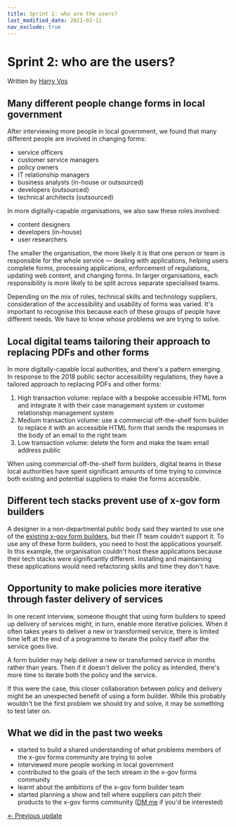 ```yaml
---
title: Sprint 2: who are the users?
last_modified_date: 2021-02-12
nav_exclude: true
---
```


# Sprint 2: who are the users?

Written by [Harry Vos](https://twitter.com/vosageroll)

## Many different people change forms in local government

After interviewing more people in local government, we found that many different people are involved in changing forms:

- service officers
- customer service managers
- policy owners
- IT relationship managers
- business analysts (in-house or outsourced)
- developers (outsourced)
- technical architects (outsourced)

In more digitally-capable organisations, we also saw these roles involved:

- content designers
- developers (in-house)
- user researchers

The smaller the organisation, the more likely it is that one person or team is responsible for the whole service — dealing with applications, helping users complete forms, processing applications, enforcement of regulations, updating web content, and changing forms. In larger organisations, each responsibility is more likely to be split across separate specialised teams.

Depending on the mix of roles, technical skills and technology suppliers, consideration of the accessibility and usability of forms was varied. It's important to recognise this because each of these groups of people have different needs. We have to know whose problems we are trying to solve.

## Local digital teams tailoring their approach to replacing PDFs and other forms

In more digitally-capable local authorities, and there's a pattern emerging. In response to the 2018 public sector accessibility regulations, they have a tailored approach to replacing PDFs and other forms:

1. High transaction volume: replace with a bespoke accessible HTML form and integrate it with their case management system or customer relationship management system
2. Medium transaction volume: use a commercial off-the-shelf form builder to replace it with an accessible HTML form that sends the responses in the body of an email to the right team
3. Low transaction volume: delete the form and make the team email address public

When using commercial off-the-shelf form builders, digital teams in these local authorities have spent significant amounts of time trying to convince both existing and potential suppliers to make the forms accessible.

## Different tech stacks prevent use of x-gov form builders

A designer in a non-departmental public body said they wanted to use one of the [existing x-gov form builders](/x-gov-form-community/tools), but their IT team couldn't support it. To use any of these form builders, you need to host the applications yourself. In this example, the organisation couldn't host these applications because their tech stacks were significantly different. Installing and maintaining these applications would need refactoring skills and time they don't have.

## Opportunity to make policies more iterative through faster delivery of services

In one recent interview, someone thought that using form builders to speed up delivery of services might, in turn, enable more iterative policies. When it often takes years to deliver a new or transformed service, there is limited time left at the end of a programme to iterate the policy itself after the service goes live.

A form builder may help deliver a new or transformed service in months rather than years. Then if it doesn't deliver the policy as intended, there's more time to iterate both the policy and the service.

If this were the case, this closer collaboration between policy and delivery might be an unexpected benefit of using a form builder. While this probably wouldn't be the first problem we should try and solve, it may be something to test later on.

## What we did in the past two weeks

- started to build a shared understanding of what problems members of the x-gov forms community are trying to solve
- interviewed more people working in local government
- contributed to the goals of the tech stream in the x-gov forms community
- learnt about the ambitions of the x-gov form builder team
- started planning a show and tell where suppliers can pitch their products to the x-gov forms community ([DM me](https://twitter.com/vosageroll) if you'd be interested)

[<- Previous update](/x-gov-form-community/2021-discovery/sprint-1)
